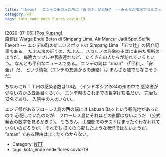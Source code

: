 ```yaml
---
title: "[News] 「エンデの街の人たちは『五つ辻』が大好き ---みんなが噴水でセルフィー」（Pos Kupang 紙） "
category: NTT
tags: kota_ende ende flores covid-19
---
```


[2020-07-06] [[Pos Kupang]](https://kupang.tribunnews.com/2020/07/06/warga-ende-betah-di-simpang-lima-air-mancur-jadi-spot-selfie-favorit)  
 原題は
Warga Ende Betah di Simpang Lima, Air Mancur
Jadi Spot Selfie Favorit ---
エンデの町の新しいスポットの Simpang Lima
「五つ辻」の紹介記事である。
たぶん海の近くの、たぶん、
スカルノの彫像のそばに出来た場所のようだ。
毎晩カップルや家族連れなど、
たくさんの人たちが訪れているという。
なんとも平和なニュースである。
エンデの町は "aman" （「平和」、「安全」）だ、
という情報（エンデの友達からの連絡）は
まんざら嘘でもなさそうだ。

 ちなみにＮＴＴ州の感染者数は118名
（インドネシアの34の州の中で
感染者が少ない方から五番目くらい）、
エンデ県のこれまでの数字は12名だが、
完治も12名であり、
入院中の人はいない。

<!--more-->

 エンデ県があるフローレス島の西の端には
Labuan Bajo という観光地があったので
心配していたのだが、
フローレス島にそれほどの影響はないようだ
（公式発表の数字を見るかぎり）。
もちろん、山間部でのテストはまったく行なわれていないのだろうが、
それでも
ぼくの心配したような状況ではないようだ。
"aman" である理由はまったくわからない。

- Category: [NTT](categories.html#NTT)
- tags: kota_ende ende flores covid-19

